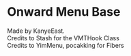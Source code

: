# Onward Menu Base

Made by KanyeEast.\
Credits to Stash for the VMTHook Class\
Credits to YimMenu, pocakking for Fibers
